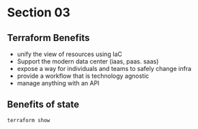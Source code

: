 # Section 03

## Terraform Benefits
- unify the view of resources using IaC
- Support the modern data center (iaas, paas. saas)
- expose a way for individuals and teams to safely change infra
- provide a workflow that is technology agnostic
- manage anything with an API


## Benefits of state
```
terraform show
```